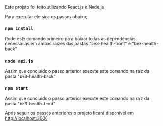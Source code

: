 Este projeto foi feito utilizando React.js e Node.js

Para executar ele siga os passos abaixo;

### `npm install`
Rode este comando primeiro para baixar todas as dependências necessárias
em ambas raizes das pastas "be3-health-front" e "be3-health-back"

### `node api.js`
Assim que concluido o passo anterior execute este comando na raiz
da pasta "be3-health-back"

### `npm start`
Assim que concluido o passo anterior execute este comando na raiz
da pasta "be3-health-front"

Após seguir os passos anteriores o projeto ficará 
disponível em [http://localhost:3000](http://localhost:3000) 


